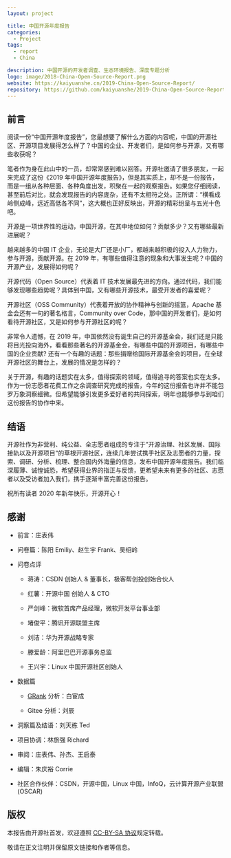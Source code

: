 ```yaml
---
layout: project

title: 中国开源年度报告
categories:
  - Project
tags:
  - report
  - China

description: 中国开源的开发者调查、生态环境报告、深度专题分析
logo: image/2018-China-Open-Source-Report.png
website: https://kaiyuanshe.cn/2019-China-Open-Source-Report/
repository: https://github.com/kaiyuanshe/2019-China-Open-Source-Report
---
```


## 前言

阅读一份“中国开源年度报告”，您最想要了解什么方面的内容呢，中国的开源社区、开源项目发展得怎么样了？中国的企业、开发者们，是如何参与开源，又有哪些收获呢？

笔者作为身在此山中的一员，却常常感到难以回答。开源社邀请了很多朋友，一起来完成了这份《2019 年中国开源年度报告》，但是其实质上，却不是一份报告，而是一组从各种层面、各种角度出发，积聚在一起的观察报告。如果您仔细阅读，甚至前后对比，就会发现报告的内容庞杂，还有不太相符之处。正所谓：“横看成岭侧成峰，远近高低各不同”，这大概也正好反映出，开源的精彩纷呈与五光十色吧。

开源是一项世界性的运动，中国开源，在其中地位如何？贡献多少？又有哪些最新进展呢？

越来越多的中国 IT 企业，无论是大厂还是小厂，都越来越积极的投入人力物力，参与开源，贡献开源。在 2019 年，有哪些值得注意的现象和大事发生呢？中国的开源产业，发展得如何呢？

开源代码（Open Source）代表着 IT 技术发展最先进的方向。通过代码，我们能够发现哪些趋势呢？具体到中国，又有哪些开源技术，最受开发者的喜爱呢？

开源社区（OSS Community）代表着开放的协作精神与创新的摇篮，Apache 基金会还有一句的著名格言，Community over Code，那中国的开发者们，是如何看待开源社区，又是如何参与开源社区的呢？

非常令人遗憾，在 2019 年，中国依然没有诞生自己的开源基金会，我们还是只能将目光投向海外，看看那些著名的开源基金会，有哪些中国的开源项目，有哪些中国的企业贡献? 还有一个有趣的话题：那些捐赠给国际开源基金会的项目，在全球开源社区的舞台上，发展的情况是怎样的？

关于开源，有趣的话题实在太多，值得探索的领域，值得追寻的答案也实在太多。作为一份志愿者花费工作之余调查研究完成的报告，今年的这份报告也许并不能包罗万象洞察细微。但希望能够引发更多爱好者的共同探索，明年也能够参与到咱们这份报告的协作中来。

## 结语

开源社作为非营利、纯公益、全志愿者组成的专注于”开源治理、社区发展、国际接轨以及开源项目“的草根开源社区，连续几年尝试携手社区及志愿者的力量，探索、调研、分析、梳理、整合国内外海量的信息，发布中国开源年度报告。我们临深履薄、诚惶诚恐，希望获得业界的指正与反馈，更希望未来有更多的社区、志愿者以及受访者加入我们，携手逐渐丰富完善这份报告。

祝所有读者 2020 年新年快乐，开源开心！

## 感谢

- 前言：庄表伟

- 问卷篇：陈阳 Emiliy、赵生宇 Frank、吴绍岭

- 问卷点评

  - 蒋涛：CSDN 创始人 & 董事长，极客帮创投创始合伙人

  - 红薯：开源中国 创始人 & CTO

  - 严剑峰：微软首席产品经理，微软开发平台事业部

  - 堵俊平：腾讯开源联盟主席

  - 刘洁：华为开源战略专家

  - 滕爱龄：阿里巴巴开源事务总监

  - 王兴宇：Linux 中国开源社区创始人

- 数据篇

  - [GRank][1] 分析：白宦成

  - Gitee 分析：刘辰

- 洞察篇及结语：刘天栋 Ted

- 项目协调：林旅强 Richard

- 审阅：庄表伟、孙杰、王启泰

- 编辑：朱庆裕 Corrie

- 社区合作伙伴：CSDN，开源中国，Linux 中国，InfoQ，云计算开源产业联盟 (OSCAR)

## 版权

本报告由开源社首发，欢迎遵照 [CC-BY-SA 协议][2]规定转载。

敬请在正文注明并保留原文链接和作者等信息。

[1]: https://github.com/LCTT/Grank/
[2]: https://creativecommons.org/licenses/by-sa/4.0/
